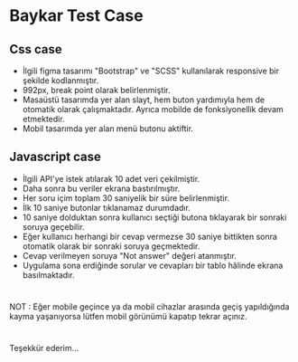 # Baykar Test Case

## Css case

- İlgili figma tasarımı "Bootstrap" ve "SCSS" kullanılarak responsive bir şekilde kodlanmıştır.
- 992px, break point olarak belirlenmiştir.
- Masaüstü tasarımda yer alan slayt, hem buton yardımıyla hem de otomatik olarak çalışmaktadır. Ayrıca mobilde de fonksiyonellik devam etmektedir.
- Mobil tasarımda yer alan menü butonu aktiftir.

## Javascript case

- İlgili API'ye istek atılarak 10 adet veri çekilmiştir.
- Daha sonra bu veriler ekrana bastırılmıştır.
- Her soru içim toplam 30 saniyelik bir süre belirlenmiştir.
- İlk 10 saniye butonlar tıklanamaz durumdadır.
- 10 saniye dolduktan sonra kullanıcı seçtiği butona tıklayarak bir sonraki soruya geçebilir.
- Eğer kullanıcı herhangi bir cevap vermezse 30 saniye bittikten sonra otomatik olarak bir sonraki soruya geçmektedir.
- Cevap verilmeyen soruya "Not answer" değeri atanmıştır.
- Uygulama sona erdiğinde sorular ve cevapları bir tablo hâlinde ekrana basılmaktadır.

#

NOT : Eğer mobile geçince ya da mobil cihazlar arasında geçiş yapıldığında kayma yaşanıyorsa lütfen mobil görünümü kapatıp tekrar açınız.

#

Teşekkür ederim...
